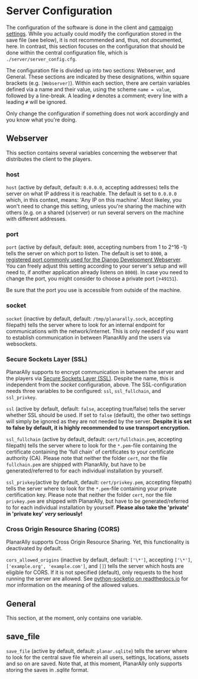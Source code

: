 # Server Configuration

The configuration of the software is done in the client and [campaign settings](/docs/dm/settings/).
While you actually could modify the configuration stored in the save file (see below), it is not recommended and, thus, not documented, here.
In contrast, this section focuses on the configuration that should be done within the central configuration file, which is `./server/server_config.cfg`.

The configuration file is divided up into two sections: Webserver, and General.
These sections are indicated by these designations, within square brackets (e.g. `[Webserver]`).
Within each section, there are certain variables defined via a name and their value, using the scheme `name = value`, followed by a line-break.
A leading `#` denotes a comment; every line with a leading `#` will be ignored.

Only change the configuration if something does not work accordingly and you know what you're doing.

## Webserver

This section contains several variables concerning the webserver that distributes the client to the players.

### host
`host` (active by default, default: `0.0.0.0`, accepting addresses) tells the server on what IP address it is reachable.
The default is set to `0.0.0.0` which, in this context, means: 'Any IP on this machine'.
Most likeley, you won't need to change this setting, unless you're sharing the machine with others (e.g. on a shared (v)server) or run several servers on the machine with different addresses.

### port
`port` (active by default, default: `8000`, accepting numbers from 1 to 2^16 -1) tells the server on which port to listen.
The default is set to `8000`, a [registered port commonly used for the Django Development Webserver](https://en.wikipedia.org/wiki/List_of_TCP_and_UDP_port_numbers#Registered_ports).
You can freely adjust this setting according to your server's setup and will need to, if another application already listens on `8000`).
In case you need to change the port, you might consider to choose a private port (>`49151`).

Be sure that the port you use is accessible from outside of the machine.

### socket
`socket` (inactive by default, default: `/tmp/planarally.sock`, accepting filepath) tells the server where to look for an internal endpoint for communications with the network/internet.
This is only needed if you want to establish communication in between PlanarAlly and the users via websockets.

### Secure Sockets Layer (SSL)
PlanarAlly supports to encrypt communication in between the server and the players via [Secure Sockets Layer (SSL)](https://en.wikipedia.org/wiki/Transport_Layer_Security).
Despite the name, this is independent from the *socket* configuration, above.
The SSL-configuration needs three variables to be configured: `ssl`, `ssl_fullchain`, and `ssl_privkey`.

`ssl` (active by default, default: `false`, accepting true/false) tells the server whether SSL should be used.
If set to `false` (default), the other two settings will simply be ignored as they are not needed by the server.
**Despite it is set to false by default, it is highly recommended to use transport encryption.**

`ssl_fullchain` (active by default, default: `cert/fullchain.pem`, accepting filepath) tells the server where to look for the `*.pem`-file containing the certificate containing the 'full chain' of certificates to your certificate authority (CA).
Please note that neither the folder `cert`, nor the file `fullchain.pem` are shipped with PlanarAlly, but have to be generated/referred to for each individual installation by yourself.

`ssl_privkey`(active by default, default: `cert/privkey.pem`, accepting filepath) tells the server where to look for the `*.pem`-file containing your private certification key.
Please note that neither the folder `cert`, nor the file `privkey.pem` are shipped with PlanarAlly, but have to be generated/referred to for each individual installation by yourself.
**Please also take the 'private' in 'private key' *very* seriously!**

### Cross Origin Resource Sharing (CORS)
PlanarAlly supports Cross Origin Resource Sharing.
Yet, this functionality is deactivated by default.

`cors_allowed_origins` (inactive by default, default: `['\*']`, accepting `['\*']`, `['example.org', 'example.com']`, and `[]`) tells the server which hosts are eligible for CORS.
If it is not specified (default), only requests to the host running the server are allowed.
See [python-socketio on readthedocs.io](https://python-socketio.readthedocs.io/en/lates/api.html#asyncserver-class) for mor information on the meaning of the allowed values.

## General

This section, at the moment, only contains one variable.

## save\_file

`save_file` (active by default, default: `planar.sqlite`) tells the server where to look for the central save file wherein all users, settings, locations, assets and so on are saved.
Note that, at this moment, PlanarAlly only supports storing the saves in *.sqlite* format.
